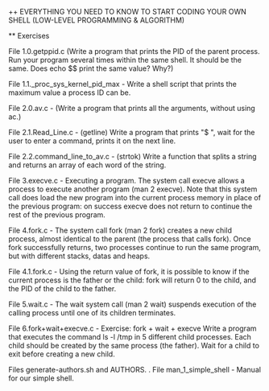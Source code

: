 ++ EVERYTHING YOU NEED TO KNOW TO START CODING YOUR OWN SHELL (LOW-LEVEL PROGRAMMING & ALGORITHM)

** Exercises

File 1.0.getppid.c (Write a program that prints the PID of the parent process. Run your program several times
within the same shell. It should be the same. Does echo $$ print the same value? Why?)

File 1.1._proc_sys_kernel_pid_max - Write a shell script that prints the maximum value a process ID can be.

File 2.0.av.c - (Write a program that prints all the arguments, without using ac.)

File 2.1.Read_Line.c - (getline) Write a program that prints "$ ", wait for the user to enter a command,
prints it on the next line.

File 2.2.command_line_to_av.c - (strtok) Write a function that splits a string and returns an array of each word
of the string.

File 3.execve.c - Executing a program. The system call execve allows a process to execute another program (man 2 execve).
Note that this system call does load the new program into the current process memory in place of the previous program:
on success execve does not return to continue the rest of the previous program.

File 4.fork.c - The system call fork (man 2 fork) creates a new child process, almost identical to the parent
(the process that calls fork). Once fork successfully returns, two processes continue to run the same program,
but with different stacks, datas and heaps.

File 4.1.fork.c - Using the return value of fork, it is possible to know if the current process is the father or the child:
fork will return 0 to the child, and the PID of the child to the father.

File 5.wait.c - The wait system call (man 2 wait) suspends execution of the calling process until one of its children terminates.

File 6.fork+wait+execve.c - Exercise: fork + wait + execve Write a program that executes the command ls -l /tmp in 5 different
child processes. Each child should be created by the same process (the father). Wait for a child to exit before creating a
new child.

Files generate-authors.sh and AUTHORS. . File man_1_simple_shell - Manual for our simple shell.
